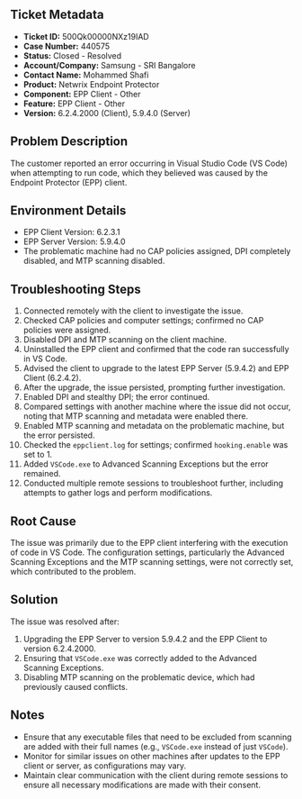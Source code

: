 ## Ticket Metadata
- **Ticket ID:** 500Qk00000NXz19IAD
- **Case Number:** 440575
- **Status:** Closed - Resolved
- **Account/Company:** Samsung - SRI Bangalore
- **Contact Name:** Mohammed Shafi
- **Product:** Netwrix Endpoint Protector
- **Component:** EPP Client - Other
- **Feature:** EPP Client - Other
- **Version:** 6.2.4.2000 (Client), 5.9.4.0 (Server)

## Problem Description
The customer reported an error occurring in Visual Studio Code (VS Code) when attempting to run code, which they believed was caused by the Endpoint Protector (EPP) client.

## Environment Details
- EPP Client Version: 6.2.3.1
- EPP Server Version: 5.9.4.0
- The problematic machine had no CAP policies assigned, DPI completely disabled, and MTP scanning disabled.

## Troubleshooting Steps
1. Connected remotely with the client to investigate the issue.
2. Checked CAP policies and computer settings; confirmed no CAP policies were assigned.
3. Disabled DPI and MTP scanning on the client machine.
4. Uninstalled the EPP client and confirmed that the code ran successfully in VS Code.
5. Advised the client to upgrade to the latest EPP Server (5.9.4.2) and EPP Client (6.2.4.2).
6. After the upgrade, the issue persisted, prompting further investigation.
7. Enabled DPI and stealthy DPI; the error continued.
8. Compared settings with another machine where the issue did not occur, noting that MTP scanning and metadata were enabled there.
9. Enabled MTP scanning and metadata on the problematic machine, but the error persisted.
10. Checked the `eppclient.log` for settings; confirmed `hooking.enable` was set to 1.
11. Added `VSCode.exe` to Advanced Scanning Exceptions but the error remained.
12. Conducted multiple remote sessions to troubleshoot further, including attempts to gather logs and perform modifications.

## Root Cause
The issue was primarily due to the EPP client interfering with the execution of code in VS Code. The configuration settings, particularly the Advanced Scanning Exceptions and the MTP scanning settings, were not correctly set, which contributed to the problem.

## Solution
The issue was resolved after:
1. Upgrading the EPP Server to version 5.9.4.2 and the EPP Client to version 6.2.4.2000.
2. Ensuring that `VSCode.exe` was correctly added to the Advanced Scanning Exceptions.
3. Disabling MTP scanning on the problematic device, which had previously caused conflicts.

## Notes
- Ensure that any executable files that need to be excluded from scanning are added with their full names (e.g., `VSCode.exe` instead of just `VSCode`).
- Monitor for similar issues on other machines after updates to the EPP client or server, as configurations may vary.
- Maintain clear communication with the client during remote sessions to ensure all necessary modifications are made with their consent.